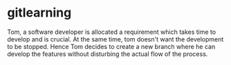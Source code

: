 # gitlearning
Tom, a software developer is allocated a requirement which takes time to develop and is crucial. At the same time, tom doesn't want the development to be stopped. Hence Tom decides to create a new branch where he can develop the features without disturbing the actual flow of the process.
